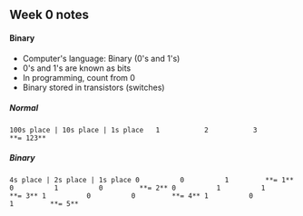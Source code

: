 ## Week 0 notes

#### Binary

- Computer's language: Binary (0's and 1's)
- 0's and 1's are known as bits
- In programming, count from 0
- Binary stored in transistors (switches)

##### Normal
`
100s place | 10s place | 1s place  
    1           2           3       **= 123**
`

##### Binary
`
4s place | 2s place | 1s place
    0          0          1         **= 1**
    0          1          0         **= 2**
    0          1          1         **= 3**
    1          0          0         **= 4**
    1          0          1         **= 5**
`
  